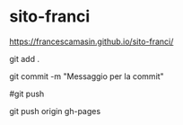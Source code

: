 # sito-franci
https://francescamasin.github.io/sito-franci/

git add .

git commit -m "Messaggio per la commit"

#git push

git push origin gh-pages
